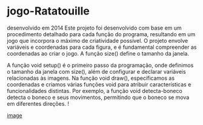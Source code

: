 # jogo-Ratatouille

desenvolvido em 2014
Este projeto foi desenvolvido com base em um procedimento detalhado para cada função do programa, resultando em um jogo que incorpora o máximo de criatividade possível. O projeto envolve variáveis e coordenadas para cada figura, e é fundamental compreender as coordenadas ao criar o jogo. A função size() define o tamanho da janela.

A função void setup() é o primeiro passo da programação, onde definimos o tamanho da janela com size(), além de configurar e declarar variáveis relacionadas às imagens. Na função void draw(), especificamos as coordenadas e criamos várias funções void para atribuir características e funcionalidades distintas. Por exemplo, a função void detecta-boneco detecta o boneco e seus movimentos, permitindo que o boneco se mova em diferentes direções.
!


[image](https://github.com/user-attachments/assets/683dde7f-8249-48a9-9199-65d5e7695be7)
